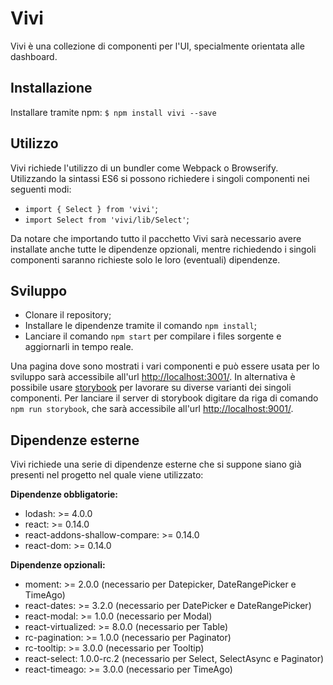 # Vivi

Vivi è una collezione di componenti per l'UI, specialmente orientata alle dashboard.

## Installazione

Installare tramite npm: `$ npm install vivi --save`

## Utilizzo

Vivi richiede l'utilizzo di un bundler come Webpack o Browserify. Utilizzando la sintassi ES6 si possono richiedere i singoli componenti nei seguenti modi:
- `import { Select } from 'vivi'`;
- `import Select from 'vivi/lib/Select'`;

Da notare che importando tutto il pacchetto Vivi sarà necessario avere installate anche tutte le dipendenze opzionali, mentre richiedendo i singoli componenti saranno richieste solo le loro (eventuali) dipendenze.

## Sviluppo

- Clonare il repository;
- Installare le dipendenze tramite il comando `npm install`;
- Lanciare il comando `npm start` per compilare i files sorgente e aggiornarli in tempo reale.

Una pagina dove sono mostrati i vari componenti e può essere usata per lo sviluppo sarà accessibile all'url [http://localhost:3001/](http://localhost:3001/).
In alternativa è possibile usare [storybook](https://github.com/kadirahq/react-storybook) per lavorare su diverse varianti dei singoli componenti. Per lanciare il server di storybook digitare da riga di comando `npm run storybook`, che sarà accessibile all'url [http://localhost:9001/](http://localhost:9001/).

## Dipendenze esterne

Vivi richiede una serie di dipendenze esterne che si suppone siano già presenti nel progetto nel quale viene utilizzato:

**Dipendenze obbligatorie:**

- lodash: >= 4.0.0
- react: >= 0.14.0
- react-addons-shallow-compare: >= 0.14.0
- react-dom: >= 0.14.0

**Dipendenze opzionali:**

- moment: >= 2.0.0 (necessario per Datepicker, DateRangePicker e TimeAgo)
- react-dates: >= 3.2.0 (necessario per DatePicker e DateRangePicker)
- react-modal: >= 1.0.0 (necessario per Modal)
- react-virtualized: >= 8.0.0 (necessario per Table)
- rc-pagination: >= 1.0.0 (necessario per Paginator)
- rc-tooltip: >= 3.0.0 (necessario per Tooltip)
- react-select: 1.0.0-rc.2 (necessario per Select, SelectAsync e Paginator)
- react-timeago: >= 3.0.0 (necessario per TimeAgo)